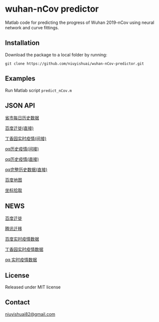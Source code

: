 # wuhan-nCov predictor
 Matlab code for predicting the progress of Wuhan 2019-nCov using neural network and curve fittings.

## Installation
 Download the package to a local folder by running:
```console
git clone https://github.com/niuyishuai/wuhan-nCov-predictor.git
```

## Examples
 Run Matlab script `predict_nCov.m`

## JSON API

[省市每日历史数据](http://ncov.nosensor.com:8080/api/)

[百度迁徙(直接)](https://huiyan.baidu.com/migration/cityrank.jsonp?dt=city&id=420100&type=move_out&date=20200128&callback=jsonp_1580257678289_5758459)

[丁香园实时疫情(间接)](https://service-0gg71fu4-1252957949.gz.apigw.tencentcs.com/release/dingxiangyuan)

[qq历史疫情(间接)](https://service-n9zsbooc-1252957949.gz.apigw.tencentcs.com/release/qq)

[qq历史疫情(直接)](https://view.inews.qq.com/g2/getOnsInfo?name=wuwei_ww_cn_day_counts)

[qq完整历史数据(直接)](https://view.inews.qq.com/g2/getOnsInfo?name=disease_h5)

[百度地图](http://lbsyun.baidu.com/jsdemo.htm#canvaslayer)

[坐标拾取](http://api.map.baidu.com/lbsapi/getpoint/index.html)

## NEWS

[百度迁徙](https://qianxi.baidu.com/?from=shoubai#city=420100)

[腾讯迁移](https://heat.qq.com/)

[百度实时疫情数据](https://voice.baidu.com/act/newpneumonia/newpneumonia)

[丁香园实时疫情数据](https://3g.dxy.cn/newh5/view/pneumonia)

[qq 实时疫情数据](https://news.qq.com/zt2020/page/feiyan.htm)

## License
 Released under MIT license

## Contact
 niuyishuai82@gmail.com
